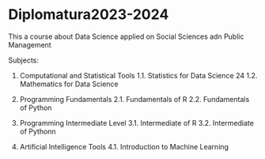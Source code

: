 # Diplomatura2023-2024
This a course about Data Science applied on Social Sciences adn Public Management

Subjects:
1. Computational and Statistical Tools
   1.1. Statistics for Data Science 24
   1.2. Mathematics for Data Science

2. Programming Fundamentals
   2.1. Fundamentals of R
   2.2. Fundamentals of Python

3. Programming Intermediate Level
   3.1. Intermediate of R
   3.2. Intermediate of Pythonn

4. Artificial Intelligence Tools
   4.1. Introduction to Machine Learning
